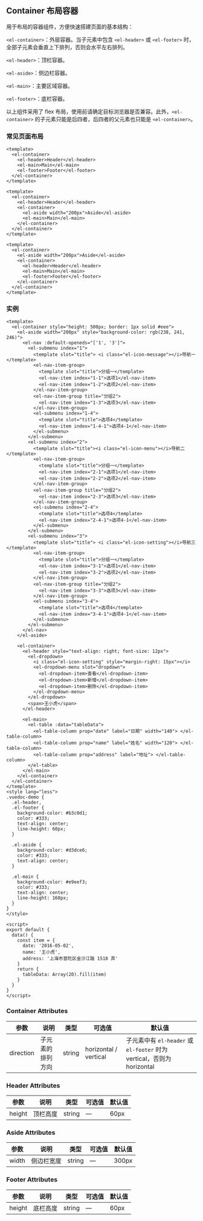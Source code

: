 ## Container 布局容器

用于布局的容器组件，方便快速搭建页面的基本结构：

`<el-container>`：外层容器。当子元素中包含 `<el-header>` 或 `<el-footer>` 时，全部子元素会垂直上下排列，否则会水平左右排列。

`<el-header>`：顶栏容器。

`<el-aside>`：侧边栏容器。

`<el-main>`：主要区域容器。

`<el-footer>`：底栏容器。

以上组件采用了 flex 布局，使用前请确定目标浏览器是否兼容。此外，`<el-container>` 的子元素只能是后四者，后四者的父元素也只能是 `<el-container>`。

### 常见页面布局

```vue
<template>
  <el-container>
    <el-header>Header</el-header>
    <el-main>Main</el-main>
    <el-footer>Footer</el-footer>
  </el-container>
</template>
```

```vue
<template>
  <el-container>
    <el-header>Header</el-header>
    <el-container>
      <el-aside width="200px">Aside</el-aside>
      <el-main>Main</el-main>
    </el-container>
  </el-container>
</template>
```

```vue
<template>
  <el-container>
    <el-aside width="200px">Aside</el-aside>
    <el-container>
      <el-header>Header</el-header>
      <el-main>Main</el-main>
      <el-footer>Footer</el-footer>
    </el-container>
  </el-container>
</template>
```

### 实例

```vue
<template>
  <el-container style="height: 500px; border: 1px solid #eee">
    <el-aside width="200px" style="background-color: rgb(238, 241, 246)">
      <el-nav :default-openeds="['1', '3']">
        <el-submenu index="1">
          <template slot="title"> <i class="el-icon-message"></i>导航一 </template>
          <el-nav-item-group>
            <template slot="title">分组一</template>
            <el-nav-item index="1-1">选项1</el-nav-item>
            <el-nav-item index="1-2">选项2</el-nav-item>
          </el-nav-item-group>
          <el-nav-item-group title="分组2">
            <el-nav-item index="1-3">选项3</el-nav-item>
          </el-nav-item-group>
          <el-submenu index="1-4">
            <template slot="title">选项4</template>
            <el-nav-item index="1-4-1">选项4-1</el-nav-item>
          </el-submenu>
        </el-submenu>
        <el-submenu index="2">
          <template slot="title"><i class="el-icon-menu"></i>导航二</template>
          <el-nav-item-group>
            <template slot="title">分组一</template>
            <el-nav-item index="2-1">选项1</el-nav-item>
            <el-nav-item index="2-2">选项2</el-nav-item>
          </el-nav-item-group>
          <el-nav-item-group title="分组2">
            <el-nav-item index="2-3">选项3</el-nav-item>
          </el-nav-item-group>
          <el-submenu index="2-4">
            <template slot="title">选项4</template>
            <el-nav-item index="2-4-1">选项4-1</el-nav-item>
          </el-submenu>
        </el-submenu>
        <el-submenu index="3">
          <template slot="title"> <i class="el-icon-setting"></i>导航三 </template>
          <el-nav-item-group>
            <template slot="title">分组一</template>
            <el-nav-item index="3-1">选项1</el-nav-item>
            <el-nav-item index="3-2">选项2</el-nav-item>
          </el-nav-item-group>
          <el-nav-item-group title="分组2">
            <el-nav-item index="3-3">选项3</el-nav-item>
          </el-nav-item-group>
          <el-submenu index="3-4">
            <template slot="title">选项4</template>
            <el-nav-item index="3-4-1">选项4-1</el-nav-item>
          </el-submenu>
        </el-submenu>
      </el-nav>
    </el-aside>

    <el-container>
      <el-header style="text-align: right; font-size: 12px">
        <el-dropdown>
          <i class="el-icon-setting" style="margin-right: 15px"></i>
          <el-dropdown-menu slot="dropdown">
            <el-dropdown-item>查看</el-dropdown-item>
            <el-dropdown-item>新增</el-dropdown-item>
            <el-dropdown-item>删除</el-dropdown-item>
          </el-dropdown-menu>
        </el-dropdown>
        <span>王小虎</span>
      </el-header>

      <el-main>
        <el-table :data="tableData">
          <el-table-column prop="date" label="日期" width="140"> </el-table-column>
          <el-table-column prop="name" label="姓名" width="120"> </el-table-column>
          <el-table-column prop="address" label="地址"> </el-table-column>
        </el-table>
      </el-main>
    </el-container>
  </el-container>
</template>
<style lang="less">
.vuedoc-demo {
  .el-header,
  .el-footer {
    background-color: #b3c0d1;
    color: #333;
    text-align: center;
    line-height: 60px;
  }

  .el-aside {
    background-color: #d3dce6;
    color: #333;
    text-align: center;
  }

  .el-main {
    background-color: #e9eef3;
    color: #333;
    text-align: center;
    line-height: 160px;
  }
}
</style>

<script>
export default {
  data() {
    const item = {
      date: '2016-05-02',
      name: '王小虎',
      address: '上海市普陀区金沙江路 1518 弄'
    }
    return {
      tableData: Array(20).fill(item)
    }
  }
}
</script>
```

### Container Attributes

| 参数      | 说明             | 类型   | 可选值                | 默认值                                                                 |
| --------- | ---------------- | ------ | --------------------- | ---------------------------------------------------------------------- |
| direction | 子元素的排列方向 | string | horizontal / vertical | 子元素中有 `el-header` 或 `el-footer` 时为 vertical，否则为 horizontal |

### Header Attributes

| 参数   | 说明     | 类型   | 可选值 | 默认值 |
| ------ | -------- | ------ | ------ | ------ |
| height | 顶栏高度 | string | —      | 60px   |

### Aside Attributes

| 参数  | 说明       | 类型   | 可选值 | 默认值 |
| ----- | ---------- | ------ | ------ | ------ |
| width | 侧边栏宽度 | string | —      | 300px  |

### Footer Attributes

| 参数   | 说明     | 类型   | 可选值 | 默认值 |
| ------ | -------- | ------ | ------ | ------ |
| height | 底栏高度 | string | —      | 60px   |
